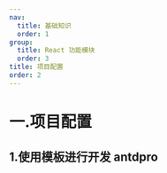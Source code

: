 ```yaml
---
nav:
  title: 基础知识
  order: 1
group:
  title: React 功能模块
  order: 3
title: 项目配置
order: 2
---
```


# 一.项目配置

## 1.使用模板进行开发 antdpro
